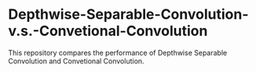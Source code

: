 # Depthwise-Separable-Convolution-v.s.-Convetional-Convolution
This repository compares the performance of Depthwise Separable Convolution and Convetional Convolution.

